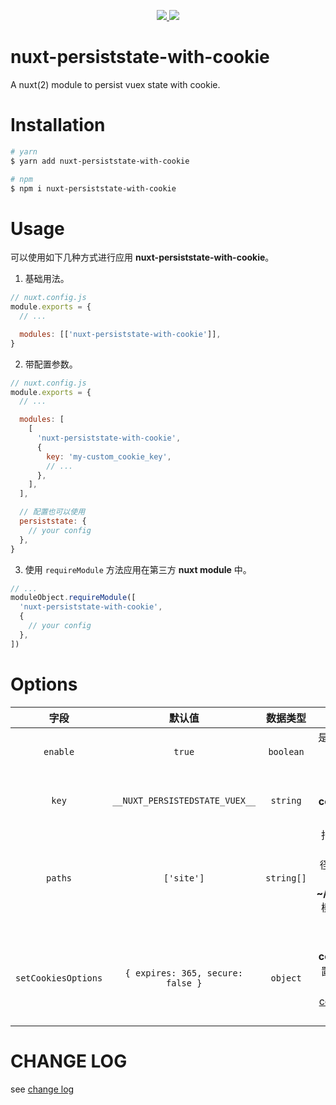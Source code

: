 
<p align="center">
  <a href="https://www.npmjs.org/package/nuxt-persiststate-with-cookie">
    <img src="https://img.shields.io/npm/v/nuxt-persiststate-with-cookie.svg">
  </a>
  <a href="https://npmcharts.com/compare/nuxt-persiststate-with-cookie?minimal=true">
    <img src="https://img.shields.io/npm/dm/nuxt-persiststate-with-cookie.svg">
  </a>
  <br>
</p>


# nuxt-persiststate-with-cookie

A nuxt(2) module to persist vuex state with cookie.

# Installation

```bash
# yarn
$ yarn add nuxt-persiststate-with-cookie

# npm
$ npm i nuxt-persiststate-with-cookie
```

# Usage

可以使用如下几种方式进行应用 **nuxt-persiststate-with-cookie**。

1. 基础用法。

```js
// nuxt.config.js
module.exports = {
  // ...

  modules: [['nuxt-persiststate-with-cookie']],
}
```

2. 带配置参数。

```js
// nuxt.config.js
module.exports = {
  // ...

  modules: [
    [
      'nuxt-persiststate-with-cookie',
      {
        key: 'my-custom_cookie_key',
        // ...
      },
    ],
  ],

  // 配置也可以使用
  persiststate: {
    // your config
  },
}
```

3. 使用 `requireModule` 方法应用在第三方 **nuxt module** 中。

```js
// ...
moduleObject.requireModule([
  'nuxt-persiststate-with-cookie',
  {
    // your config
  },
])
```

# Options

|        字段         |              默认值               |  数据类型  |                                                            说明                                                            |
| :-----------------: | :-------------------------------: | :--------: | :------------------------------------------------------------------------------------------------------------------------: |
|      `enable`       |              `true`               | `boolean`  |                                               是否对 `vuex` 开启数据持久化。                                               |
|        `key`        |  `__NUXT_PERSISTEDSTATE_VUEX__`   |  `string`  |                                             指定存储 **cookie** 时使用的键名。                                             |
|       `paths`       |            `['site']`             | `string[]` |                   指定要持久化的 `state` 路径。 默认会持久化 **~/store/site.ts** 模块下的所有 `state`。                    |
| `setCookiesOptions` | `{ expires: 365, secure: false }` |  `object`  | 指定设置 **cookie** 时的配置对象。具体可参看 <a href="https://github.com/js-cookie/js-cookie"> js-cookie </a> 模块的 API。 |

# CHANGE LOG

see [change log](./CHANGELOG.md)
